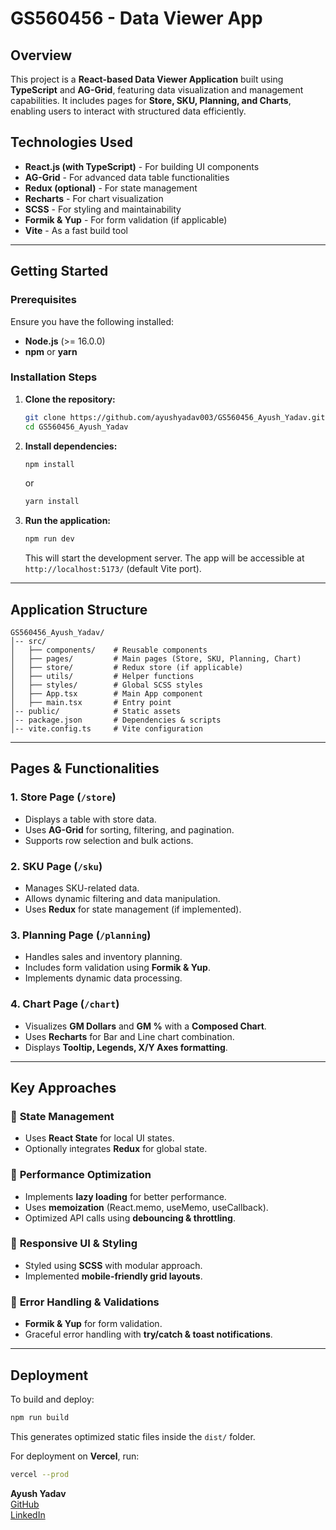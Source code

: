 # GS560456 - Data Viewer App

## Overview
This project is a **React-based Data Viewer Application** built using **TypeScript** and **AG-Grid**, featuring data visualization and management capabilities. It includes pages for **Store, SKU, Planning, and Charts**, enabling users to interact with structured data efficiently. 

## Technologies Used
- **React.js (with TypeScript)** - For building UI components
- **AG-Grid** - For advanced data table functionalities
- **Redux (optional)** - For state management
- **Recharts** - For chart visualization
- **SCSS** - For styling and maintainability
- **Formik & Yup** - For form validation (if applicable)
- **Vite** - As a fast build tool

---

## Getting Started
### Prerequisites
Ensure you have the following installed:
- **Node.js** (>= 16.0.0)
- **npm** or **yarn**

### Installation Steps
1. **Clone the repository:**
   ```sh
   git clone https://github.com/ayushyadav003/GS560456_Ayush_Yadav.git
   cd GS560456_Ayush_Yadav
   ```
2. **Install dependencies:**
   ```sh
   npm install
   ```
   or
   ```sh
   yarn install
   ```
3. **Run the application:**
   ```sh
   npm run dev
   ```
   This will start the development server. The app will be accessible at `http://localhost:5173/` (default Vite port).

---

## Application Structure
```
GS560456_Ayush_Yadav/
│-- src/
│   ├── components/    # Reusable components
│   ├── pages/         # Main pages (Store, SKU, Planning, Chart)
│   ├── store/         # Redux store (if applicable)
│   ├── utils/         # Helper functions
│   ├── styles/        # Global SCSS styles
│   ├── App.tsx        # Main App component
│   ├── main.tsx       # Entry point
│-- public/            # Static assets
│-- package.json       # Dependencies & scripts
│-- vite.config.ts     # Vite configuration
```

---

## Pages & Functionalities

### 1. **Store Page** (`/store`)
- Displays a table with store data.
- Uses **AG-Grid** for sorting, filtering, and pagination.
- Supports row selection and bulk actions.

### 2. **SKU Page** (`/sku`)
- Manages SKU-related data.
- Allows dynamic filtering and data manipulation.
- Uses **Redux** for state management (if implemented).

### 3. **Planning Page** (`/planning`)
- Handles sales and inventory planning.
- Includes form validation using **Formik & Yup**.
- Implements dynamic data processing.

### 4. **Chart Page** (`/chart`)
- Visualizes **GM Dollars** and **GM %** with a **Composed Chart**.
- Uses **Recharts** for Bar and Line chart combination.
- Displays **Tooltip, Legends, X/Y Axes formatting**.

---

## Key Approaches

### 🔹 **State Management**
- Uses **React State** for local UI states.
- Optionally integrates **Redux** for global state.

### 🔹 **Performance Optimization**
- Implements **lazy loading** for better performance.
- Uses **memoization** (React.memo, useMemo, useCallback).
- Optimized API calls using **debouncing & throttling**.

### 🔹 **Responsive UI & Styling**
- Styled using **SCSS** with modular approach.
- Implemented **mobile-friendly grid layouts**.

### 🔹 **Error Handling & Validations**
- **Formik & Yup** for form validation.
- Graceful error handling with **try/catch & toast notifications**.

---

## Deployment
To build and deploy:
```sh
npm run build
```
This generates optimized static files inside the `dist/` folder.

For deployment on **Vercel**, run:
```sh
vercel --prod
```

**Ayush Yadav**  
[GitHub](https://github.com/ayushyadav003)  
[LinkedIn](https://www.linkedin.com/in/ayushyadav003/)  
